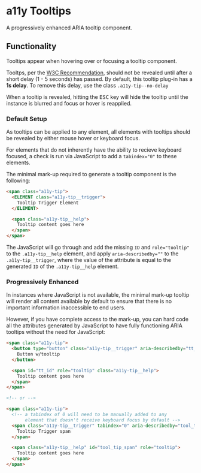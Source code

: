 # a11y Tooltips

A progressively enhanced ARIA tooltip component.


## Functionality

Tooltips appear when hovering over or focusing a tooltip component. 

Tooltps, per the [W3C Recommendation](https://www.w3.org/TR/wai-aria-practices/#tooltip), should not be revealed until after a short delay (1 - 5 seconds) has passed. By default, this tooltip plug-in has a __1s delay__. To remove this delay, use the class ```.a11y-tip--no-delay```

When a tooltip is revealed, hitting the <kbd>ESC</kbd> key will hide the tooltip until the instance is blurred and focus or hover is reapplied.




### Default Setup

As tooltips can be applied to any element, all elements with tooltips should be revealed by either mouse hover or keyboard focus. 

For elements that do not inherently have the ability to recieve keyboard focused, a check is run via JavaScript to add a ```tabindex="0"``` to these elements. 

The minimal mark-up required to generate a tooltip component is the following:

```html
<span class="a11y-tip">
  <ELEMENT class="a11y-tip__trigger">
    Tooltip Trigger Element
  </ELEMENT>

  <span class="a11y-tip__help">
    Tooltip content goes here
  </span>
</span>
```

The JavaScript will go through and add the missing ```ID``` and ```role="tooltip"``` to the ```.a11y-tip__help``` element, and apply ```aria-describedby=""``` to the ```.a11y-tip__trigger```, where the value of the attribute is equal to the generated ```ID``` of the ```.a11y-tip__help``` element.



### Progressively Enhanced

In instances where JavaScript is not available, the minimal mark-up tooltip will render all content available by default to ensure that there is no important information inaccessible to end users.

However, if you have complete access to the mark-up, you can hard code all the attributes generated by JavaScript to have fully functioning ARIA tooltips without the need for JavaScript:

```html
<span class="a11y-tip">
  <button type="button" class="a11y-tip__trigger" aria-describedby="tt_id">
    Button w/tooltip
  </button>

  <span id="tt_id" role="tooltip" class="a11y-tip__help">
    Tooltip content goes here
  </span>
</span>

<!-- or -->

<span class="a11y-tip">
  <!-- a tabindex of 0 will need to be manually added to any
       element that doesn't receive keyboard focus by default -->
  <span class="a11y-tip__trigger" tabindex="0" aria-describedby="tool_tip_span">
    Tooltip Trigger span
  </span>

  <span class="a11y-tip__help" id="tool_tip_span" role="tooltip">
    Tooltip content goes here
  </span>
</span>
``` 
